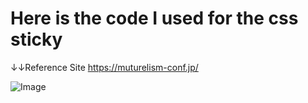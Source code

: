 # Here is the code I used for the css sticky

↓↓Reference Site
https://muturelism-conf.jp/

![Image](https://github.com/user-attachments/assets/6e9fc9a1-c5e0-4bdd-af37-22286a0cb1e1)
